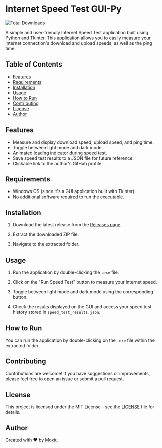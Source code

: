 # Internet Speed Test GUI-Py

![Total Downloads](https://img.shields.io/github/downloads/moxiu443/GUI_speed-test-py/total.svg)

A simple and user-friendly Internet Speed Test application built using Python and Tkinter. This application allows you to easily measure your internet connection's download and upload speeds, as well as the ping time. 

## Table of Contents

- [Features](#features)
- [Requirements](#requirements)
- [Installation](#installation)
- [Usage](#usage)
- [How to Run](#how-to-run)
- [Contributing](#contributing)
- [License](#license)
- [Author](#author)

## Features

- Measure and display download speed, upload speed, and ping time.
- Toggle between light mode and dark mode.
- Animated loading indicator during speed test.
- Save speed test results to a JSON file for future reference.
- Clickable link to the author's GitHub profile.

## Requirements

- Windows OS (since it's a GUI application built with Tkinter).
- No additional software required to run the executable.

## Installation

1. Download the latest release from the [Releases page](https://github.com/moxiu443/GUI_speed-test-py/releases/).

2. Extract the downloaded ZIP file.

3. Navigate to the extracted folder.

## Usage

1. Run the application by double-clicking the `.exe` file.

2. Click on the "Run Speed Test" button to measure your internet speed.

3. Toggle between light mode and dark mode using the corresponding button.

4. Check the results displayed on the GUI and access your speed test history stored in `speed_test_results.json`.

## How to Run

You can run the application by double-clicking on the `.exe` file within the extracted folder.

## Contributing

Contributions are welcome! If you have suggestions or improvements, please feel free to open an issue or submit a pull request.

## License

This project is licensed under the MIT License - see the [LICENSE](LICENSE) file for details.

## Author

Created with ❤️ by [Moxiu](https://github.com/moxiu443).

